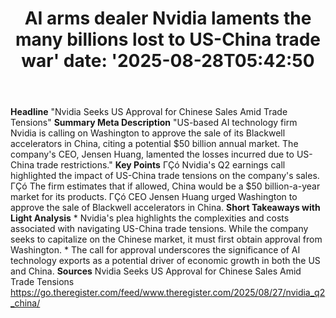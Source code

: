 ﻿---
title: "AI arms dealer Nvidia laments the many billions lost to US-China trade war'
date: '2025-08-28T05:42:50"
category: "Markets"
summary: ""
slug: "ai arms dealer nvidia laments the many billions lost to usch"
source_urls:
  - "https://go.theregister.com/feed/www.theregister.com/2025/08/27/nvidia_q2_china/"
seo:
  title: "AI arms dealer Nvidia laments the many billions lost to US-China trade war | Hash n Hedge'
  description: '"
  keywords: ["news", "markets", "brief"]
---
**Headline** "Nvidia Seeks US Approval for Chinese Sales Amid Trade Tensions"  **Summary Meta Description** "US-based AI technology firm Nvidia is calling on Washington to approve the sale of its Blackwell accelerators in China, citing a potential $50 billion annual market. The company's CEO, Jensen Huang, lamented the losses incurred due to US-China trade restrictions."  **Key Points**  ΓÇó Nvidia's Q2 earnings call highlighted the impact of US-China trade tensions on the company's sales. ΓÇó The firm estimates that if allowed, China would be a $50 billion-a-year market for its products. ΓÇó CEO Jensen Huang urged Washington to approve the sale of Blackwell accelerators in China.  **Short Takeaways with Light Analysis**  * Nvidia's plea highlights the complexities and costs associated with navigating US-China trade tensions. While the company seeks to capitalize on the Chinese market, it must first obtain approval from Washington. * The call for approval underscores the significance of AI technology exports as a potential driver of economic growth in both the US and China.  **Sources** Nvidia Seeks US Approval for Chinese Sales Amid Trade Tensions https://go.theregister.com/feed/www.theregister.com/2025/08/27/nvidia_q2_china/ 
